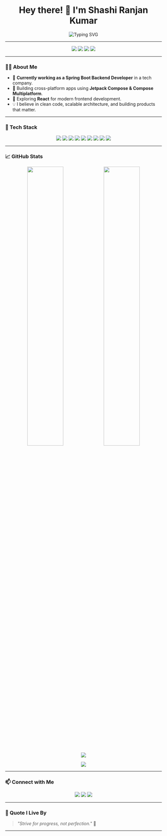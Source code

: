 <!-- ShashiRanjanKumar/README.md -->

<h1 align="center">Hey there! 👋 I'm Shashi Ranjan Kumar</h1>

<p align="center">
  <img src="https://readme-typing-svg.demolab.com/?lines=Mobile+App+Developer+(Android+%26+iOS);Spring+Boot+Backend+Developer;React+Frontend+Learner;Always+Learning+New+Things!&center=true&width=500&height=45" alt="Typing SVG" />
</p>

---

<div align="center">
  <img src="https://img.shields.io/badge/Spring%20Boot%20Developer-6DB33F?style=for-the-badge&logo=spring-boot&logoColor=white" />
  <img src="https://img.shields.io/badge/Android%20Developer-3DDC84?style=for-the-badge&logo=android&logoColor=white" />
  <img src="https://img.shields.io/badge/iOS%20Developer-000000?style=for-the-badge&logo=apple&logoColor=white" />
  <img src="https://img.shields.io/badge/React%20Developer-61DAFB?style=for-the-badge&logo=react&logoColor=black" />
</div>


---

### 🧑‍💻 About Me

- 💼 **Currently working as a Spring Boot Backend Developer** in a tech company.
- 📱 Building cross-platform apps using **Jetpack Compose & Compose Multiplatform**.
- 🌱 Exploring **React** for modern frontend development.
- 💡 I believe in clean code, scalable architecture, and building products that matter.

---

### 🧰 Tech Stack

<p align="center">
  <img src="https://img.shields.io/badge/Kotlin-7F52FF?style=for-the-badge&logo=kotlin&logoColor=white" />
  <img src="https://img.shields.io/badge/Java-007396?style=for-the-badge&logo=java&logoColor=white" />
  <img src="https://img.shields.io/badge/Spring%20Boot-6DB33F?style=for-the-badge&logo=spring-boot&logoColor=white" />
  <img src="https://img.shields.io/badge/Jetpack%20Compose-4285F4?style=for-the-badge&logo=android&logoColor=white" />
  <img src="https://img.shields.io/badge/Compose%20Multiplatform-FF6F61?style=for-the-badge&logo=kotlin&logoColor=white" />
  <img src="https://img.shields.io/badge/JavaScript-F7DF1E?style=for-the-badge&logo=javascript&logoColor=black" />
  <img src="https://img.shields.io/badge/React-61DAFB?style=for-the-badge&logo=react&logoColor=black" />
  <img src="https://img.shields.io/badge/Firebase-FFCA28?style=for-the-badge&logo=firebase&logoColor=black" />
  <img src="https://img.shields.io/badge/MySQL-4479A1?style=for-the-badge&logo=mysql&logoColor=white" />
</p>

---

### 📈 GitHub Stats

<p align="center">
  <img src="https://github-readme-stats.vercel.app/api?username=Shashi7083&show_icons=true&theme=tokyonight" width="48%" />
  <img src="https://streak-stats.demolab.com?user=Shashi7083&theme=tokyonight" width="48%" />
</p>

<p align="center">
  <img src="https://github-readme-activity-graph.vercel.app/graph?username=Shashi7083&theme=tokyo-night" />
</p>

<p align="center">
  <img src="https://github-profile-trophy.vercel.app/?username=Shashi7083&theme=tokyonight&row=1"/>
</p>

---

### 📫 Connect with Me

<p align="center">
  <a href="mailto:shashikr12047@gmail.com"><img src="https://img.shields.io/badge/Gmail-D14836?style=for-the-badge&logo=gmail&logoColor=white" /></a>
  <a href="https://www.linkedin.com/in/s-r-k/"><img src="https://img.shields.io/badge/LinkedIn-0077B5?style=for-the-badge&logo=linkedin&logoColor=white" /></a>
  <a href="https://github.com/Shashi7083/Shashi7083"><img src="https://img.shields.io/badge/GitHub-181717?style=for-the-badge&logo=github&logoColor=white" /></a>
  </a>
</p>

---

### 🌟 Quote I Live By

> _"Strive for progress, not perfection."_ 🚀

---

